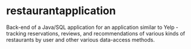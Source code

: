 # restaurantapplication
Back-end of a Java/SQL application for an application similar to Yelp - tracking reservations, reviews, and recommendations of various kinds of restaurants by user and other various data-access methods.

